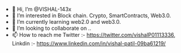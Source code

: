 - 👋 Hi, I’m @VISHAL-143x
- 👀 I’m interested in Block chain. Crypto, SmartContracts, Web3.0.
- 🌱 I’m currently learning web2.0 and web3.0.
- 💞️ I’m looking to collaborate on ..
- 📫 How to reach me Twitter :- https://twitter.com/vishalP01113336, Linkdin :- https://www.linkedin.com/in/vishal-patil-09ba61219/
<!---
VISHAL-143x/VISHAL-143x is a ✨ special ✨ repository because its `README.md` (this file) appears on your GitHub profile.
You can click the Preview link to take a look at your changes.
--->
